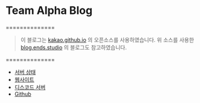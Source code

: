 # Team Alpha Blog
==============

> 이 블로그는 [kakao.github.io](https://github.com/kakao/kakao.github.io) 의 오픈소스를 사용하였습니다.
> 위 소스를 사용한 [blog.ends.studio](https://github.com/TeamEnd/blog.ends.studio) 의 블로그도 참고하였습니다.

==============

+ [서버 상태](https://status.alphakr.xyz/)
+ [웹사이트](http://www.alphakr.xyz/)
+ [디스코드 서버](https://discord.io/teamalpha)
+ [Github](https://github.com/organizations/team-alpha-kr)
